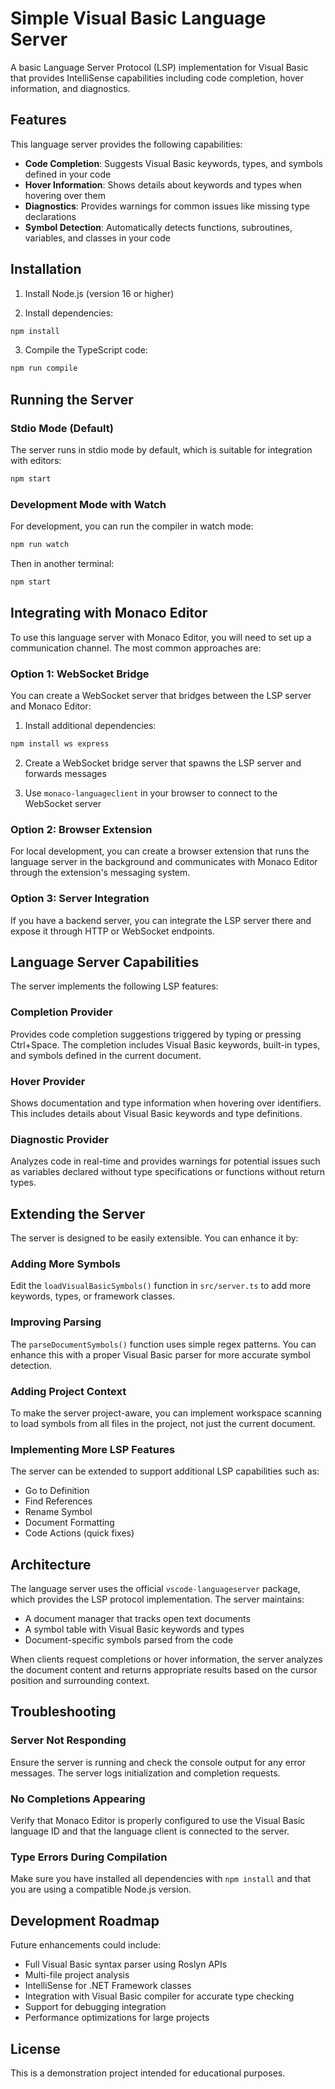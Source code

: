 # Simple Visual Basic Language Server

A basic Language Server Protocol (LSP) implementation for Visual Basic that provides IntelliSense capabilities including code completion, hover information, and diagnostics.

## Features

This language server provides the following capabilities:

- **Code Completion**: Suggests Visual Basic keywords, types, and symbols defined in your code
- **Hover Information**: Shows details about keywords and types when hovering over them
- **Diagnostics**: Provides warnings for common issues like missing type declarations
- **Symbol Detection**: Automatically detects functions, subroutines, variables, and classes in your code

## Installation

1. Install Node.js (version 16 or higher)

2. Install dependencies:
```bash
npm install
```

3. Compile the TypeScript code:
```bash
npm run compile
```

## Running the Server

### Stdio Mode (Default)

The server runs in stdio mode by default, which is suitable for integration with editors:

```bash
npm start
```

### Development Mode with Watch

For development, you can run the compiler in watch mode:

```bash
npm run watch
```

Then in another terminal:
```bash
npm start
```

## Integrating with Monaco Editor

To use this language server with Monaco Editor, you will need to set up a communication channel. The most common approaches are:

### Option 1: WebSocket Bridge

You can create a WebSocket server that bridges between the LSP server and Monaco Editor:

1. Install additional dependencies:
```bash
npm install ws express
```

2. Create a WebSocket bridge server that spawns the LSP server and forwards messages

3. Use `monaco-languageclient` in your browser to connect to the WebSocket server

### Option 2: Browser Extension

For local development, you can create a browser extension that runs the language server in the background and communicates with Monaco Editor through the extension's messaging system.

### Option 3: Server Integration

If you have a backend server, you can integrate the LSP server there and expose it through HTTP or WebSocket endpoints.

## Language Server Capabilities

The server implements the following LSP features:

### Completion Provider
Provides code completion suggestions triggered by typing or pressing Ctrl+Space. The completion includes Visual Basic keywords, built-in types, and symbols defined in the current document.

### Hover Provider
Shows documentation and type information when hovering over identifiers. This includes details about Visual Basic keywords and type definitions.

### Diagnostic Provider
Analyzes code in real-time and provides warnings for potential issues such as variables declared without type specifications or functions without return types.

## Extending the Server

The server is designed to be easily extensible. You can enhance it by:

### Adding More Symbols
Edit the `loadVisualBasicSymbols()` function in `src/server.ts` to add more keywords, types, or framework classes.

### Improving Parsing
The `parseDocumentSymbols()` function uses simple regex patterns. You can enhance this with a proper Visual Basic parser for more accurate symbol detection.

### Adding Project Context
To make the server project-aware, you can implement workspace scanning to load symbols from all files in the project, not just the current document.

### Implementing More LSP Features
The server can be extended to support additional LSP capabilities such as:
- Go to Definition
- Find References
- Rename Symbol
- Document Formatting
- Code Actions (quick fixes)

## Architecture

The language server uses the official `vscode-languageserver` package, which provides the LSP protocol implementation. The server maintains:

- A document manager that tracks open text documents
- A symbol table with Visual Basic keywords and types
- Document-specific symbols parsed from the code

When clients request completions or hover information, the server analyzes the document content and returns appropriate results based on the cursor position and surrounding context.

## Troubleshooting

### Server Not Responding
Ensure the server is running and check the console output for any error messages. The server logs initialization and completion requests.

### No Completions Appearing
Verify that Monaco Editor is properly configured to use the Visual Basic language ID and that the language client is connected to the server.

### Type Errors During Compilation
Make sure you have installed all dependencies with `npm install` and that you are using a compatible Node.js version.

## Development Roadmap

Future enhancements could include:

- Full Visual Basic syntax parser using Roslyn APIs
- Multi-file project analysis
- IntelliSense for .NET Framework classes
- Integration with Visual Basic compiler for accurate type checking
- Support for debugging integration
- Performance optimizations for large projects

## License

This is a demonstration project intended for educational purposes.
